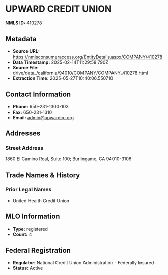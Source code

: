 # UPWARD CREDIT UNION

**NMLS ID:** 410278

## Metadata
- **Source URL:** https://nmlsconsumeraccess.org/EntityDetails.aspx/COMPANY/410278
- **Data Timestamp:** 2025-02-14T11:29:58.790Z
- **Source File:** drive/data_/california/94010/COMPANY/COMPANY_410278.html
- **Extraction Time:** 2025-05-27T10:40:06.550710

## Contact Information
- **Phone:** 650-231-1300-103
- **Fax:** 650-231-1310
- **Email:** admin@upwardcu.org

## Addresses
### Street Address
1860 El Camino Real, Suite 100; Burlingame, CA 94010-3106

## Trade Names & History
### Prior Legal Names
- United Health Credit Union

## MLO Information
- **Type:** registered
- **Count:** 4

## Federal Registration
- **Regulator:** National Credit Union Administration - Federally Insured
- **Status:** Active
